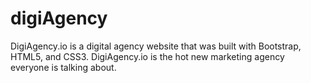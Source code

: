 # digiAgency
DigiAgency.io is a digital agency website that was built with Bootstrap, HTML5, and CSS3. DigiAgency.io is the hot new marketing agency everyone is talking about.
